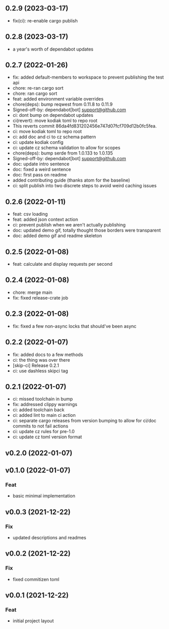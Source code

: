 ## 0.2.9 (2023-03-17)


- fix(ci): re-enable cargo publish

## 0.2.8 (2023-03-17)

- a year's worth of dependabot updates

## 0.2.7 (2022-01-26)


- fix: added default-members to workspace to prevent publishing the test api
- chore: re-ran cargo sort
- chore: ran cargo sort
- feat: added environment variable overrides
- chore(deps): bump reqwest from 0.11.8 to 0.11.9
- Signed-off-by: dependabot[bot] <support@github.com>
- ci: dont bump on dependabot updates
- ci(revert): move kodiak toml to repo root
- This reverts commit 86da4fd831202456e747d07fcf709d12b0fc5fea.
- ci: move kodiak toml to repo root
- ci: add doc and ci to cz schema pattern
- ci: update kodiak config
- ci: update cz schema validation to allow for scopes
- chore(deps): bump serde from 1.0.133 to 1.0.135
- Signed-off-by: dependabot[bot] <support@github.com>
- doc: update intro sentence
- doc: fixed a weird sentence
- doc: first pass on readme
- added contributing guide (thanks atom for the baseline)
- ci: split publish into two discrete steps to avoid weird caching issues

## 0.2.6 (2022-01-11)


- feat: csv loading
- feat: added json context action
- ci: prevent publish when we aren't actually publishing
- doc: updated demo gif, totally thought those borders were transparent
- doc: added demo gif and readme skeleton

## 0.2.5 (2022-01-08)


- feat: calculate and display requests per second

## 0.2.4 (2022-01-08)


- chore: merge main
- fix: fixed release-crate job

## 0.2.3 (2022-01-08)


- fix: fixed a few non-async locks that should've been async

## 0.2.2 (2022-01-07)


- fix: added docs to a few methods
- ci: the thing was over there
- [skip-ci] Release 0.2.1
- ci: use dashless skipci tag

## 0.2.1 (2022-01-07)


- ci: missed toolchain in bump
- fix: addressed clippy warnings
- ci: added toolchain back
- ci: added lint to main ci action
- ci: separate cargo releases from version bumping to allow for ci/doc commits to not fail actions
- ci: update cz rules for pre-1.0
- ci: update cz toml version format

## v0.2.0 (2022-01-07)

## v0.1.0 (2022-01-07)

### Feat

- basic minimal implementation

## v0.0.3 (2021-12-22)

### Fix

- updated descriptions and readmes

## v0.0.2 (2021-12-22)

### Fix

- fixed commitizen toml

## v0.0.1 (2021-12-22)

### Feat

- initial project layout
